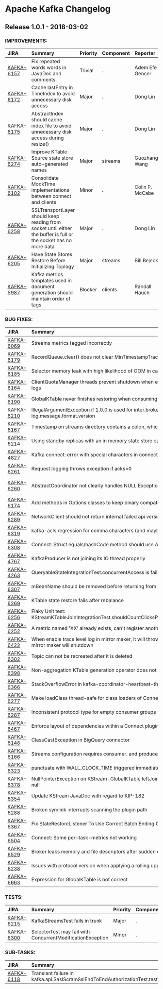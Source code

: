 
<!---
# Licensed to the Apache Software Foundation (ASF) under one
# or more contributor license agreements.  See the NOTICE file
# distributed with this work for additional information
# regarding copyright ownership.  The ASF licenses this file
# to you under the Apache License, Version 2.0 (the
# "License"); you may not use this file except in compliance
# with the License.  You may obtain a copy of the License at
#
#     http://www.apache.org/licenses/LICENSE-2.0
#
# Unless required by applicable law or agreed to in writing, software
# distributed under the License is distributed on an "AS IS" BASIS,
# WITHOUT WARRANTIES OR CONDITIONS OF ANY KIND, either express or implied.
# See the License for the specific language governing permissions and
# limitations under the License.
-->
# Apache Kafka Changelog

## Release 1.0.1 - 2018-03-02



### IMPROVEMENTS:

| JIRA | Summary | Priority | Component | Reporter | Contributor |
|:---- |:---- | :--- |:---- |:---- |:---- |
| [KAFKA-6157](https://issues.apache.org/jira/browse/KAFKA-6157) | Fix repeated words words in JavaDoc and comments. |  Trivial | . | Adem Efe Gencer | Adem Efe Gencer |
| [KAFKA-6172](https://issues.apache.org/jira/browse/KAFKA-6172) | Cache lastEntry in TimeIndex to avoid unnecessary disk access |  Major | . | Dong Lin | Dong Lin |
| [KAFKA-6175](https://issues.apache.org/jira/browse/KAFKA-6175) | AbstractIndex should cache index file to avoid unnecessary disk access during resize() |  Major | . | Dong Lin | Dong Lin |
| [KAFKA-6274](https://issues.apache.org/jira/browse/KAFKA-6274) | Improve KTable Source state store auto-generated names |  Major | streams | Guozhang Wang | Guozhang Wang |
| [KAFKA-6102](https://issues.apache.org/jira/browse/KAFKA-6102) | Consolidate MockTime implementations between connect and clients |  Minor | . | Colin P. McCabe | Colin P. McCabe |
| [KAFKA-6258](https://issues.apache.org/jira/browse/KAFKA-6258) | SSLTransportLayer should keep reading from socket until either the buffer is full or the socket has no more data |  Major | . | Dong Lin | Dong Lin |
| [KAFKA-6205](https://issues.apache.org/jira/browse/KAFKA-6205) | Have State Stores Restore Before Initializing Toplogy |  Major | streams | Bill Bejeck | Bill Bejeck |
| [KAFKA-5987](https://issues.apache.org/jira/browse/KAFKA-5987) | Kafka metrics templates used in document generation should maintain order of tags |  Blocker | clients | Randall Hauch | Randall Hauch |


### BUG FIXES:

| JIRA | Summary | Priority | Component | Reporter | Contributor |
|:---- |:---- | :--- |:---- |:---- |:---- |
| [KAFKA-6069](https://issues.apache.org/jira/browse/KAFKA-6069) | Streams metrics tagged incorrectly |  Minor | streams | Tommy Becker | Tommy Becker |
| [KAFKA-6179](https://issues.apache.org/jira/browse/KAFKA-6179) | RecordQueue.clear() does not clear MinTimestampTracker's maintained list |  Major | streams | Guozhang Wang | Guozhang Wang |
| [KAFKA-6185](https://issues.apache.org/jira/browse/KAFKA-6185) | Selector memory leak with high likelihood of OOM in case of down conversion |  Blocker | core | Brett Rann | Rajini Sivaram |
| [KAFKA-6164](https://issues.apache.org/jira/browse/KAFKA-6164) | ClientQuotaManager threads prevent shutdown when encountering an error loading logs |  Major | . | Xavier Léauté | Rajini Sivaram |
| [KAFKA-6190](https://issues.apache.org/jira/browse/KAFKA-6190) | GlobalKTable never finishes restoring when consuming transactional messages |  Blocker | streams | Alex Good | Alex Good |
| [KAFKA-6210](https://issues.apache.org/jira/browse/KAFKA-6210) | IllegalArgumentException if 1.0.0 is used for inter.broker.protocol.version or log.message.format.version |  Major | . | Ismael Juma | Ismael Juma |
| [KAFKA-6167](https://issues.apache.org/jira/browse/KAFKA-6167) | Timestamp on streams directory contains a colon, which is an illegal character |  Blocker | streams | Justin Manchester | Matthias J. Sax |
| [KAFKA-6214](https://issues.apache.org/jira/browse/KAFKA-6214) | Using standby replicas with an in memory state store causes Streams to crash |  Major | streams | Matt Farmer | Damian Guy |
| [KAFKA-4827](https://issues.apache.org/jira/browse/KAFKA-4827) | Kafka connect: error with special characters in connector name |  Minor | KafkaConnect | Aymeric Bouvet | Arjun Satish |
| [KAFKA-6261](https://issues.apache.org/jira/browse/KAFKA-6261) | Request logging throws exception if acks=0 |  Major | . | Ismael Juma | Ismael Juma |
| [KAFKA-6260](https://issues.apache.org/jira/browse/KAFKA-6260) | AbstractCoordinator not clearly handles NULL Exception |  Major | consumer | Seweryn Habdank-Wojewodzki | Jason Gustafson |
| [KAFKA-6174](https://issues.apache.org/jira/browse/KAFKA-6174) | Add methods in Options classes to keep binary compatibility with 0.11 |  Major | . | Dong Lin | Dong Lin |
| [KAFKA-6289](https://issues.apache.org/jira/browse/KAFKA-6289) | NetworkClient should not return internal failed api version responses from poll |  Major | . | Jason Gustafson | Jason Gustafson |
| [KAFKA-6319](https://issues.apache.org/jira/browse/KAFKA-6319) | kafka-acls regression for comma characters (and maybe other characters as well) |  Major | admin | Jordan Mcmillan | Rajini Sivaram |
| [KAFKA-6308](https://issues.apache.org/jira/browse/KAFKA-6308) | Connect: Struct equals/hashCode method should use Arrays#deep\* methods |  Major | KafkaConnect | Tobias Gies |  |
| [KAFKA-4767](https://issues.apache.org/jira/browse/KAFKA-4767) | KafkaProducer is not joining its IO thread properly |  Minor | producer | Buğra Gedik | huxihx |
| [KAFKA-4263](https://issues.apache.org/jira/browse/KAFKA-4263) | QueryableStateIntegrationTest.concurrentAccess is failing occasionally in jenkins builds |  Major | streams | Damian Guy | Matthias J. Sax |
| [KAFKA-6307](https://issues.apache.org/jira/browse/KAFKA-6307) | mBeanName should be removed before returning from JmxReporter#removeAttribute() |  Major | . | Ted Yu | siva santhalingam |
| [KAFKA-6269](https://issues.apache.org/jira/browse/KAFKA-6269) | KTable state restore fails after rebalance |  Blocker | streams | Andreas Schroeder | Bill Bejeck |
| [KAFKA-6256](https://issues.apache.org/jira/browse/KAFKA-6256) | Flaky Unit test: KStreamKTableJoinIntegrationTest.shouldCountClicksPerRegionWithNonZeroByteCache |  Major | . | Matthias J. Sax | Matthias J. Sax |
| [KAFKA-6252](https://issues.apache.org/jira/browse/KAFKA-6252) | A metric named 'XX' already exists, can't register another one. |  Critical | KafkaConnect | Alexis Sellier | Arjun Satish |
| [KAFKA-6422](https://issues.apache.org/jira/browse/KAFKA-6422) | When enable trace level log in mirror maker, it will throw null pointer exception and the mirror maker will shutdown |  Minor | tools | Xin Li | Xin Li |
| [KAFKA-6302](https://issues.apache.org/jira/browse/KAFKA-6302) | Topic can not be recreated after it is deleted |  Major | admin, clients | kic | Matthias J. Sax |
| [KAFKA-6398](https://issues.apache.org/jira/browse/KAFKA-6398) | Non-aggregation KTable generation operator does not construct value getter correctly |  Critical | streams | Matthias J. Sax | Guozhang Wang |
| [KAFKA-6366](https://issues.apache.org/jira/browse/KAFKA-6366) | StackOverflowError in kafka-coordinator-heartbeat-thread |  Major | consumer | Joerg Heinicke | Jason Gustafson |
| [KAFKA-6277](https://issues.apache.org/jira/browse/KAFKA-6277) | Make loadClass thread-safe for class loaders of Connect plugins |  Blocker | KafkaConnect | Konstantine Karantasis | Konstantine Karantasis |
| [KAFKA-6287](https://issues.apache.org/jira/browse/KAFKA-6287) | Inconsistent protocol type for empty consumer groups |  Minor | consumer | Ryan Leslie | Jason Gustafson |
| [KAFKA-6467](https://issues.apache.org/jira/browse/KAFKA-6467) | Enforce layout of dependencies within a Connect plugin to be deterministic |  Blocker | KafkaConnect | Konstantine Karantasis | Konstantine Karantasis |
| [KAFKA-6148](https://issues.apache.org/jira/browse/KAFKA-6148) | ClassCastException in BigQuery connector |  Major | KafkaConnect | Eugene Burd | Konstantine Karantasis |
| [KAFKA-6166](https://issues.apache.org/jira/browse/KAFKA-6166) | Streams configuration requires consumer. and producer. in order to be read |  Minor | streams | Justin Manchester | Filipe Agapito |
| [KAFKA-6323](https://issues.apache.org/jira/browse/KAFKA-6323) | punctuate with WALL\_CLOCK\_TIME triggered immediately |  Major | streams | Frederic Arno | Frederic Arno |
| [KAFKA-6378](https://issues.apache.org/jira/browse/KAFKA-6378) | NullPointerException on KStream-GlobalKTable leftJoin when KeyValueMapper returns null |  Major | streams | Andy Bryant | Andy Bryant |
| [KAFKA-6354](https://issues.apache.org/jira/browse/KAFKA-6354) | Update KStream JavaDoc with regard to KIP-182 |  Minor | streams | Matthias J. Sax | Yu LIU |
| [KAFKA-6288](https://issues.apache.org/jira/browse/KAFKA-6288) | Broken symlink interrupts scanning the plugin path |  Major | KafkaConnect | Yeva Byzek | Konstantine Karantasis |
| [KAFKA-6367](https://issues.apache.org/jira/browse/KAFKA-6367) | Fix StateRestoreListener To Use Correct Batch Ending Offset |  Major | streams | Bill Bejeck | Bill Bejeck |
| [KAFKA-6504](https://issues.apache.org/jira/browse/KAFKA-6504) | Connect: Some per-task-metrics not working |  Minor | KafkaConnect | Per Steffensen | Robert Yokota |
| [KAFKA-6529](https://issues.apache.org/jira/browse/KAFKA-6529) | Broker leaks memory and file descriptors after sudden client disconnects |  Major | network | Graham Campbell |  |
| [KAFKA-6238](https://issues.apache.org/jira/browse/KAFKA-6238) | Issues with protocol version when applying a rolling upgrade to 1.0.0 |  Major | documentation | Diego Louzán | Jason Gustafson |
| [KAFKA-6663](https://issues.apache.org/jira/browse/KAFKA-6663) | Expression for GlobalKTable is not correct |  Minor | documentation, streams | huxihx | huxihx |


### TESTS:

| JIRA | Summary | Priority | Component | Reporter | Contributor |
|:---- |:---- | :--- |:---- |:---- |:---- |
| [KAFKA-6215](https://issues.apache.org/jira/browse/KAFKA-6215) | KafkaStreamsTest fails in trunk |  Major | . | Ted Yu | Matthias J. Sax |
| [KAFKA-6300](https://issues.apache.org/jira/browse/KAFKA-6300) | SelectorTest may fail with ConcurrentModificationException |  Minor | . | Ted Yu |  |


### SUB-TASKS:

| JIRA | Summary | Priority | Component | Reporter | Contributor |
|:---- |:---- | :--- |:---- |:---- |:---- |
| [KAFKA-6118](https://issues.apache.org/jira/browse/KAFKA-6118) | Transient failure in kafka.api.SaslScramSslEndToEndAuthorizationTest.testTwoConsumersWithDifferentSaslCredentials |  Major | core, unit tests | Guozhang Wang | Jason Gustafson |


